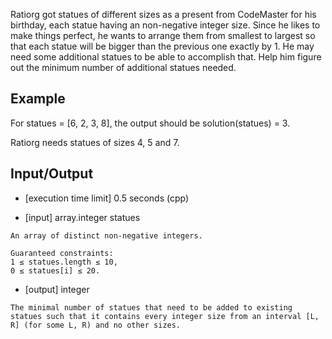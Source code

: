 Ratiorg got statues of different sizes as a present from CodeMaster for his birthday, each statue having an non-negative integer size. Since he likes to make things perfect, he wants to arrange them from smallest to largest so that each statue will be bigger than the previous one exactly by 1. He may need some additional statues to be able to accomplish that. Help him figure out the minimum number of additional statues needed.

## Example

For statues = [6, 2, 3, 8], the output should be
solution(statues) = 3.

Ratiorg needs statues of sizes 4, 5 and 7.

## Input/Output

* [execution time limit] 0.5 seconds (cpp)

* [input] array.integer statues

```
An array of distinct non-negative integers.

Guaranteed constraints:
1 ≤ statues.length ≤ 10,
0 ≤ statues[i] ≤ 20.
```

* [output] integer

```
The minimal number of statues that need to be added to existing statues such that it contains every integer size from an interval [L, R] (for some L, R) and no other sizes.
```
